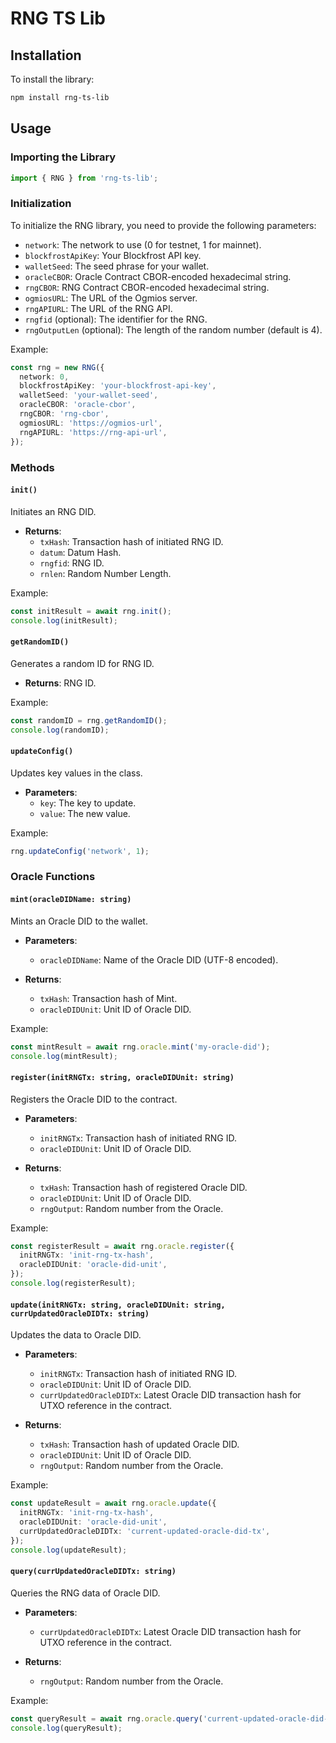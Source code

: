 # RNG TS Lib

## Installation
To install the library:
```sh
npm install rng-ts-lib
```

## Usage

### Importing the Library
```ts
import { RNG } from 'rng-ts-lib';
```
### Initialization
To initialize the RNG library, you need to provide the following parameters:

- `network`: The network to use (0 for testnet, 1 for mainnet).
- `blockfrostApiKey`: Your Blockfrost API key.
- `walletSeed`: The seed phrase for your wallet.
- `oracleCBOR`: Oracle Contract CBOR-encoded hexadecimal string.
- `rngCBOR`: RNG Contract CBOR-encoded hexadecimal string.
- `ogmiosURL`: The URL of the Ogmios server.
- `rngAPIURL`: The URL of the RNG API.
- `rngfid` (optional): The identifier for the RNG.
- `rngOutputLen` (optional): The length of the random number (default is 4).

Example:
```ts
const rng = new RNG({
  network: 0,
  blockfrostApiKey: 'your-blockfrost-api-key',
  walletSeed: 'your-wallet-seed',
  oracleCBOR: 'oracle-cbor',
  rngCBOR: 'rng-cbor',
  ogmiosURL: 'https://ogmios-url',
  rngAPIURL: 'https://rng-api-url',
});
```

### Methods

#### `init()`
Initiates an RNG DID.

- **Returns**:
  - `txHash`: Transaction hash of initiated RNG ID.
  - `datum`: Datum Hash.
  - `rngfid`: RNG ID.
  - `rnlen`: Random Number Length.

Example:
```ts
const initResult = await rng.init();
console.log(initResult);
```

#### `getRandomID()`
Generates a random ID for RNG ID.

- **Returns**: RNG ID.

Example:
```ts
const randomID = rng.getRandomID();
console.log(randomID);
```

#### `updateConfig()`
Updates key values in the class.

- **Parameters**:
  - `key`: The key to update.
  - `value`: The new value.

Example:
```ts
rng.updateConfig('network', 1);
```

### Oracle Functions

#### `mint(oracleDIDName: string)`
Mints an Oracle DID to the wallet.

- **Parameters**:
  - `oracleDIDName`: Name of the Oracle DID (UTF-8 encoded).

- **Returns**:
  - `txHash`: Transaction hash of Mint.
  - `oracleDIDUnit`: Unit ID of Oracle DID.

Example:
```ts
const mintResult = await rng.oracle.mint('my-oracle-did');
console.log(mintResult);
```

#### `register(initRNGTx: string, oracleDIDUnit: string)`
Registers the Oracle DID to the contract.

- **Parameters**:
  - `initRNGTx`: Transaction hash of initiated RNG ID.
  - `oracleDIDUnit`: Unit ID of Oracle DID.

- **Returns**:
  - `txHash`: Transaction hash of registered Oracle DID.
  - `oracleDIDUnit`: Unit ID of Oracle DID.
  - `rngOutput`: Random number from the Oracle.

Example:
```ts
const registerResult = await rng.oracle.register({
  initRNGTx: 'init-rng-tx-hash',
  oracleDIDUnit: 'oracle-did-unit',
});
console.log(registerResult);
```

#### `update(initRNGTx: string, oracleDIDUnit: string, currUpdatedOracleDIDTx: string)`
Updates the data to Oracle DID.

- **Parameters**:
  - `initRNGTx`: Transaction hash of initiated RNG ID.
  - `oracleDIDUnit`: Unit ID of Oracle DID.
  - `currUpdatedOracleDIDTx`: Latest Oracle DID transaction hash for UTXO reference in the contract.

- **Returns**:
  - `txHash`: Transaction hash of updated Oracle DID.
  - `oracleDIDUnit`: Unit ID of Oracle DID.
  - `rngOutput`: Random number from the Oracle.

Example:
```ts
const updateResult = await rng.oracle.update({
  initRNGTx: 'init-rng-tx-hash',
  oracleDIDUnit: 'oracle-did-unit',
  currUpdatedOracleDIDTx: 'current-updated-oracle-did-tx',
});
console.log(updateResult);
```

#### `query(currUpdatedOracleDIDTx: string)`
Queries the RNG data of Oracle DID.

- **Parameters**:
  - `currUpdatedOracleDIDTx`: Latest Oracle DID transaction hash for UTXO reference in the contract.

- **Returns**:
  - `rngOutput`: Random number from the Oracle.

Example:
```ts
const queryResult = await rng.oracle.query('current-updated-oracle-did-tx');
console.log(queryResult);
```